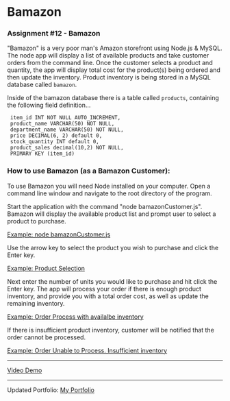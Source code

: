 # Bamazon
### Assignment #12 - Bamazon 



"Bamazon" is a very poor man's Amazon storefront using Node.js & MySQL.  The node app will display a list of available products and take customer orders from the command line.  Once the customer selects a product and quantity, the app will display total cost for the product(s) being ordered and then update the inventory. Product inventory is being stored in a MySQL database called `bamazon`.

Inside of the bamazon database there is a table called `products`, containing the following field definition...

     item_id INT NOT NULL AUTO_INCREMENT,
     product_name VARCHAR(50) NOT NULL,
     department_name VARCHAR(50) NOT NULL,
     price DECIMAL(6, 2) default 0,
     stock_quantity INT default 0,
     product_sales decimal(10,2) NOT NULL,
     PRIMARY KEY (item_id)


### How to use Bamazon (as a Bamazon Customer):
To use Bamazon you will need Node installed on your computer.  Open a command line window and navigate to the root directory of the program.  

Start the application with the command "node bamazonCustomer.js".  Bamazon will display the available product list and prompt user to select a product to purchase.
   
   [Example: node bamazonCustomer.js](Screen_caps/BamazonStart.GIF)


Use the arrow key to select the product you wish to purchase and click the Enter key.
   
   [Example: Product Selection](Screen_caps/ProductSelect.GIF)

 Next enter the number of units you would like to purchase and hit click the Enter key.  The app will process your order if there is enough product inventory, and provide you with a total order cost, as well as update the remaining inventory.
   
   [Example: Order Process with availalbe inventory](Screen_caps/ProductOrder.GIF)

 If there is insufficient product inventory, customer will be notified that the order cannot be processed.  
   
   [Example: Order Unable to Process. Insufficient inventory](Screen_caps/OutOfStock.GIF)

    
**************

 [Video Demo](https://drive.google.com/file/d/1DrCKbHjlnFdxv0r1dXFW1ZEm2BYWo96C/view)

**************



Updated Portfolio:
 [My Portfolio](https://smiotti.github.io/Bootstrap-Portfolio/)

